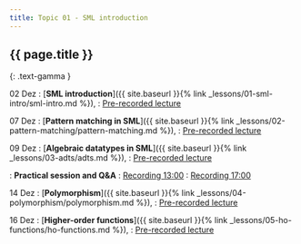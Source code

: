```yaml
---
title: Topic 01 - SML introduction
---
```


## {{ page.title }}
{: .text-gamma }

02 Dez
: [**SML introduction**]({{ site.baseurl }}{% link _lessons/01-sml-intro/sml-intro.md %}),
  : [Pre-recorded lecture](https://www.youtube.com/playlist?list=PLeIbBi3CwMZxjkRr595OVUL2GC3zCouTm)

07 Dez
: [**Pattern matching in SML**]({{ site.baseurl }}{% link _lessons/02-pattern-matching/pattern-matching.md %}),
  : [Pre-recorded lecture](https://www.youtube.com/playlist?list=PLeIbBi3CwMZwDfs__URUz4wudPCuDuIS2)

09 Dez
: [**Algebraic datatypes in SML**]({{ site.baseurl }}{% link _lessons/03-adts/adts.md %}),
  : [Pre-recorded lecture](https://www.youtube.com/playlist?list=PLeIbBi3CwMZzlXW1WrTxseddFxgmoC3-C)

: **Practical session and Q&A**
  : [Recording 13:00](https://youtu.be/mEeCeeyem1A)
  : [Recording 17:00](https://youtu.be/Pw1HBRoHP1I)

14 Dez
: [**Polymorphism**]({{ site.baseurl }}{% link _lessons/04-polymorphism/polymorphism.md %}),
  : [Pre-recorded lecture](https://www.youtube.com/playlist?list=PLeIbBi3CwMZwmgIVh73e1zWAvMfxiuZkR)

16 Dez
: [**Higher-order functions**]({{ site.baseurl }}{% link _lessons/05-ho-functions/ho-functions.md %}),
  : [Pre-recorded lecture](https://www.youtube.com/playlist?list=PLeIbBi3CwMZyLPWOzBEkBu15ng1F2eIvX)
